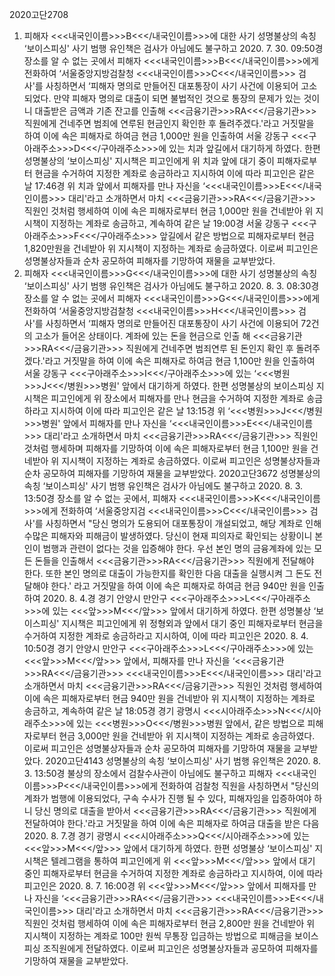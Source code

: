 2020고단2708
1. 피해자 <<<내국인이름>>>B<<</내국인이름>>>에 대한 사기
성명불상의 속칭 ‘보이스피싱' 사기 범행 유인책은 검사가 아님에도 불구하고 2020. 7. 30. 09:50경 장소를 알 수 없는 곳에서 피해자 <<<내국인이름>>>B<<</내국인이름>>>에게 전화하여 ‘서울중앙지방검찰청 <<<내국인이름>>>C<<</내국인이름>>> 검사'를 사칭하면서 ‘피해자 명의로 만들어진 대포통장이 사기 사건에 이용되어 고소되었다. 만약 피해자 명의로 대출이 되면 불법적인 것으로 통장의 문제가 있는 것이니 대출받은 금액과 기존 잔고를 인출해 <<<금융기관>>>RA<<</금융기관>>> 직원에게 건네주면 범죄에 연루된 현금인지 확인한 후 돌려주겠다.'라고 거짓말을 하여 이에 속은 피해자로 하여금 현금 1,000만 원을 인출하여 서울 강동구 <<<구아래주소>>>D<<</구아래주소>>>에 있는 치과 앞길에서 대기하게 하였다.
한편 성명불상의 ‘보이스피싱' 지시책은 피고인에게 위 치과 앞에 대기 중이 피해자로부터 현금을 수거하여 지정한 계좌로 송금하라고 지시하여 이에 따라 피고인은 같은 날 17:46경 위 치과 앞에서 피해자를 만나 자신을 ‘<<<내국인이름>>>E<<</내국인이름>>> 대리'라고 소개하면서 마치 <<<금융기관>>>RA<<</금융기관>>> 직원인 것처럼 행세하여 이에 속은 피해자로부터 현금 1,000만 원을 건네받아 위 지시책이 지정하는 계좌로 송금하고, 계속하여 같은 날 19:00경 서울 강동구 <<<구아래주소>>>F<<</구아래주소>>> 앞길에서 같은 방법으로 피해자로부터 현금 1,820만원을 건네받아 위 지시책이 지정하는 계좌로 송금하였다.
이로써 피고인은 성명불상자들과 순차 공모하여 피해자를 기망하여 재물을 교부받았다.
2. 피해자 <<<내국인이름>>>G<<</내국인이름>>>에 대한 사기
성명불상의 속칭 ‘보이스피싱' 사기 범행 유인책은 검사가 아님에도 불구하고 2020. 8. 3. 08:30경 장소를 알 수 없는 곳에서 피해자 <<<내국인이름>>>G<<</내국인이름>>>에게 전화하여 ‘서울중앙지방검찰청 <<<내국인이름>>>H<<</내국인이름>>> 검사'를 사칭하면서 ‘피해자 명의로 만들어진 대포통장이 사기 사건에 이용되어 72건의 고소가 들어온 상태이다. 계좌에 있는 돈을 현금으로 인출 해 <<<금융기관>>>RA<<</금융기관>>> 직원에게 건네주면 범죄연루 된 돈인지 확인 후 돌려주겠다.'라고 거짓말을 하여 이에 속은 피해자로 하여금 현금 1,100만 원을 인출하여 서울 강동구 <<<구아래주소>>>I<<</구아래주소>>>에 있는 ‘<<<병원>>>J<<</병원>>>병원' 앞에서 대기하게 하였다.
한편 성명불상의 보이스피싱 지시책은 피고인에게 위 장소에서 피해자를 만나 현금을 수거하여 지정한 계좌로 송금하라고 지시하여 이에 따라 피고인은 같은 날 13:15경 위 ‘<<<병원>>>J<<</병원>>>병원' 앞에서 피해자를 만나 자신을 ‘<<<내국인이름>>>E<<</내국인이름>>> 대리'라고 소개하면서 마치 <<<금융기관>>>RA<<</금융기관>>> 직원인 것처럼 행세하며 피해자를 기망하여 이에 속은 피해자로부터 현금 1,100만 원을 건네받아 위 지시책이 지정하는 계좌로 송금하였다.
이로써 피고인은 성명불상자들과 순차 공모하여 피해자를 기망하여 재물을 교부받았다.
2020고단3672
성명불상의 속칭 ‘보이스피싱' 사기 범행 유인책은 검사가 아님에도 불구하고 2020. 8. 3. 13:50경 장소를 알 수 없는 곳에서, 피해자 <<<내국인이름>>>K<<</내국인이름>>>에게 전화하여 ‘서울중앙지검 <<<내국인이름>>>C<<</내국인이름>>> 검사'를 사칭하면서 "당신 명의가 도용되어 대포통장이 개설되었고, 해당 계좌로 인해 수많은 피해자와 피해금이 발생하였다. 당신이 현재 피의자로 확인되는 상황이니 본인이 범행과 관련이 없다는 것을 입증해야 한다. 우선 본인 명의 금융계좌에 있는 모든 돈들을 인출해서 <<<금융기관>>>RA<<</금융기관>>> 직원에게 전달해야 한다. 또한 본인 명의로 대출이 가능한지를 확인한 다음 대출을 실행시켜 그 돈도 전달해야 한다.' 라고 거짓말을 하여 이에 속은 피해자로 하여금 현금 940만 원을 인출하여 2020. 8. 4.경 경기 안양시 만안구 <<<구아래주소>>>L<<</구아래주소>>>에 있는 <<<앞>>>M<<</앞>>> 앞에서 대기하게 하였다.
한편 성명불상 ‘보이스피싱' 지시책은 피고인에게 위 정형외과 앞에서 대기 중인 피해자로부터 현금을 수거하여 지정한 계좌로 송금하라고 지시하여, 이에 따라 피고인은 2020. 8. 4. 10:50경 경기 안양시 만안구 <<<구아래주소>>>L<<</구아래주소>>>에 있는 <<<앞>>>M<<</앞>>> 앞에서, 피해자를 만나 자신을 ‘<<<금융기관>>>RA<<</금융기관>>> <<<내국인이름>>>E<<</내국인이름>>> 대리'라고 소개하면서 마치 <<<금융기관>>>RA<<</금융기관>>> 직원인 것처럼 행세하여 이에 속은 피해자로부터 현금 940만 원을 건네받아 위 지시책이 지정하는 계좌로 송금하고, 계속하여 같은 날 18:05경 경기 광명시 <<<시아래주소>>>N<<</시아래주소>>>에 있는 <<<병원>>>O<<</병원>>>병원 앞에서, 같은 방법으로 피해자로부터 현금 3,000만 원을 건네받아 위 지시책이 지정하는 계좌로 송금하였다.
이로써 피고인은 성명불상자들과 순차 공모하여 피해자를 기망하여 재물을 교부받았다.
2020고단4143
성명불상의 속칭 ‘보이스피싱' 사기 범행 유인책은 2020. 8. 3. 13:50경 불상의 장소에서 검찰수사관이 아님에도 불구하고 피해자 <<<내국인이름>>>P<<</내국인이름>>>에게 전화하여 검찰청 직원을 사칭하면서 "당신의 계좌가 범행에 이용되었다, 구속 수사가 진행 될 수 있다, 피해자임을 입증하여야 하니 당신 명의로 대출을 받아서 <<<금융기관>>>RA<<</금융기관>>> 직원에게 전달하여야 한다.'라고 거짓말을 하여 이에 속은 피해자로 하여금 대출을 받은 다음 2020. 8. 7.경 경기 광명시 <<<시아래주소>>>Q<<</시아래주소>>>에 있는 <<<앞>>>M<<</앞>>> 앞에서 대기하게 하였다.
한편 성명불상 ‘보이스피싱' 지시책은 텔레그램을 통하여 피고인에게 위 <<<앞>>>M<<</앞>>> 앞에서 대기 중인 피해자로부터 현금을 수거하여 지정한 계좌로 송금하라고 지시하여, 이에 따라 피고인은 2020. 8. 7. 16:00경 위 <<<앞>>>M<<</앞>>> 앞에서 피해자를 만나 자신을 ‘<<<금융기관>>>RA<<</금융기관>>> <<<내국인이름>>>E<<</내국인이름>>> 대리'라고 소개하면서 마치 <<<금융기관>>>RA<<</금융기관>>> 직원인 것처럼 행세하여 이에 속은 피해자로부터 현금 2,800만 원을 건네받아 위 지시책이 지정하는 계좌로 100만 원씩 무통장 입금하는 방법으로 피해금을 보이스피싱 조직원에게 전달하였다.
이로써 피고인은 성명불상자들과 공모하여 피해자를 기망하여 재물을 교부받았다.